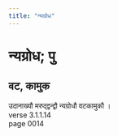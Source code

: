```yaml
---
title: "न्यग्रोध"
---
```


# न्यग्रोध; पु
## वट, कामुक
उदानाख्यौ मरुद्द्वन्द्वौ न्यग्रोधौ वटकामुकौ ।<br />verse 3.1.1.14<br />page 0014

